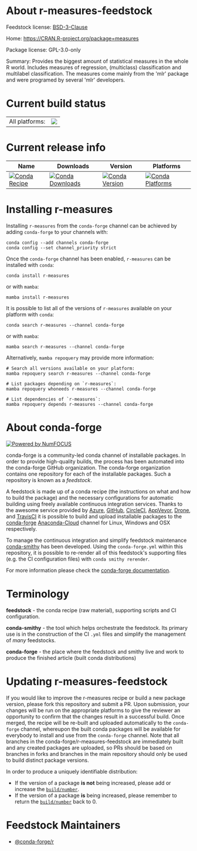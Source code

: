 About r-measures-feedstock
==========================

Feedstock license: [BSD-3-Clause](https://github.com/conda-forge/r-measures-feedstock/blob/main/LICENSE.txt)

Home: https://CRAN.R-project.org/package=measures

Package license: GPL-3.0-only

Summary: Provides the biggest amount of statistical measures in the whole R world. Includes measures of regression, (multiclass) classification and multilabel classification. The measures come mainly from the 'mlr' package and were programed by several 'mlr' developers.

Current build status
====================


<table><tr><td>All platforms:</td>
    <td>
      <a href="https://dev.azure.com/conda-forge/feedstock-builds/_build/latest?definitionId=16425&branchName=main">
        <img src="https://dev.azure.com/conda-forge/feedstock-builds/_apis/build/status/r-measures-feedstock?branchName=main">
      </a>
    </td>
  </tr>
</table>

Current release info
====================

| Name | Downloads | Version | Platforms |
| --- | --- | --- | --- |
| [![Conda Recipe](https://img.shields.io/badge/recipe-r--measures-green.svg)](https://anaconda.org/conda-forge/r-measures) | [![Conda Downloads](https://img.shields.io/conda/dn/conda-forge/r-measures.svg)](https://anaconda.org/conda-forge/r-measures) | [![Conda Version](https://img.shields.io/conda/vn/conda-forge/r-measures.svg)](https://anaconda.org/conda-forge/r-measures) | [![Conda Platforms](https://img.shields.io/conda/pn/conda-forge/r-measures.svg)](https://anaconda.org/conda-forge/r-measures) |

Installing r-measures
=====================

Installing `r-measures` from the `conda-forge` channel can be achieved by adding `conda-forge` to your channels with:

```
conda config --add channels conda-forge
conda config --set channel_priority strict
```

Once the `conda-forge` channel has been enabled, `r-measures` can be installed with `conda`:

```
conda install r-measures
```

or with `mamba`:

```
mamba install r-measures
```

It is possible to list all of the versions of `r-measures` available on your platform with `conda`:

```
conda search r-measures --channel conda-forge
```

or with `mamba`:

```
mamba search r-measures --channel conda-forge
```

Alternatively, `mamba repoquery` may provide more information:

```
# Search all versions available on your platform:
mamba repoquery search r-measures --channel conda-forge

# List packages depending on `r-measures`:
mamba repoquery whoneeds r-measures --channel conda-forge

# List dependencies of `r-measures`:
mamba repoquery depends r-measures --channel conda-forge
```


About conda-forge
=================

[![Powered by
NumFOCUS](https://img.shields.io/badge/powered%20by-NumFOCUS-orange.svg?style=flat&colorA=E1523D&colorB=007D8A)](https://numfocus.org)

conda-forge is a community-led conda channel of installable packages.
In order to provide high-quality builds, the process has been automated into the
conda-forge GitHub organization. The conda-forge organization contains one repository
for each of the installable packages. Such a repository is known as a *feedstock*.

A feedstock is made up of a conda recipe (the instructions on what and how to build
the package) and the necessary configurations for automatic building using freely
available continuous integration services. Thanks to the awesome service provided by
[Azure](https://azure.microsoft.com/en-us/services/devops/), [GitHub](https://github.com/),
[CircleCI](https://circleci.com/), [AppVeyor](https://www.appveyor.com/),
[Drone](https://cloud.drone.io/welcome), and [TravisCI](https://travis-ci.com/)
it is possible to build and upload installable packages to the
[conda-forge](https://anaconda.org/conda-forge) [Anaconda-Cloud](https://anaconda.org/)
channel for Linux, Windows and OSX respectively.

To manage the continuous integration and simplify feedstock maintenance
[conda-smithy](https://github.com/conda-forge/conda-smithy) has been developed.
Using the ``conda-forge.yml`` within this repository, it is possible to re-render all of
this feedstock's supporting files (e.g. the CI configuration files) with ``conda smithy rerender``.

For more information please check the [conda-forge documentation](https://conda-forge.org/docs/).

Terminology
===========

**feedstock** - the conda recipe (raw material), supporting scripts and CI configuration.

**conda-smithy** - the tool which helps orchestrate the feedstock.
                   Its primary use is in the construction of the CI ``.yml`` files
                   and simplify the management of *many* feedstocks.

**conda-forge** - the place where the feedstock and smithy live and work to
                  produce the finished article (built conda distributions)


Updating r-measures-feedstock
=============================

If you would like to improve the r-measures recipe or build a new
package version, please fork this repository and submit a PR. Upon submission,
your changes will be run on the appropriate platforms to give the reviewer an
opportunity to confirm that the changes result in a successful build. Once
merged, the recipe will be re-built and uploaded automatically to the
`conda-forge` channel, whereupon the built conda packages will be available for
everybody to install and use from the `conda-forge` channel.
Note that all branches in the conda-forge/r-measures-feedstock are
immediately built and any created packages are uploaded, so PRs should be based
on branches in forks and branches in the main repository should only be used to
build distinct package versions.

In order to produce a uniquely identifiable distribution:
 * If the version of a package **is not** being increased, please add or increase
   the [``build/number``](https://docs.conda.io/projects/conda-build/en/latest/resources/define-metadata.html#build-number-and-string).
 * If the version of a package **is** being increased, please remember to return
   the [``build/number``](https://docs.conda.io/projects/conda-build/en/latest/resources/define-metadata.html#build-number-and-string)
   back to 0.

Feedstock Maintainers
=====================

* [@conda-forge/r](https://github.com/conda-forge/r/)

